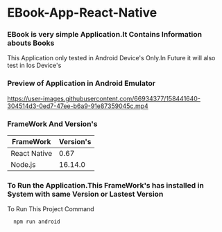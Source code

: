 # EBook-App-React-Native

### EBook is very simple Application.It Contains Information abouts Books

 This Application only tested in Android Device's Only.In Future it will also test in Ios Device's

### Preview of Application in Android Emulator

https://user-images.githubusercontent.com/66934377/158441640-304514d3-0ed7-47ee-b6a9-91e87359045c.mp4

### FrameWork And Version's

| FrameWork  | Version's |
| ------------- | ------------- |
| React Native  | 0.67  |
| Node.js  | 16.14.0  |

### To Run the Application.This FrameWork's has installed in System with same Version or Lastest Version

 To Run This Project Command

```bash
  npm run android
```
